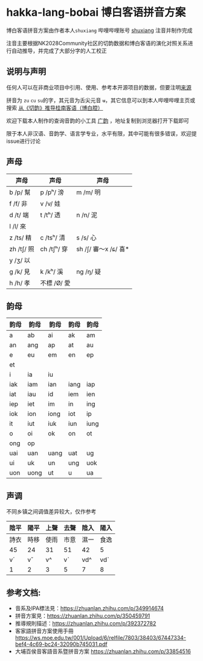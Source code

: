 # hakka-lang-bobai 博白客语拼音方案

博白客语拼音方案由作者本人`shuxiang` 哔哩哔哩账号 [shuxiang](https://space.bilibili.com/23428735) 注音并制作完成

注音主要根据NK2028Community社区的切韵数据和博白客语的演化对照关系进行自动推导，并完成了大部分字的人工校正

## 说明与声明

任何人可以在非商业项目中引用、使用、参考本开源项目的数据，但要注明[来源](https://github.com/shuxiang/hakka-lang-bobai)

拼音为 `zu` `cu` `su`的字，其元音为舌尖元音 `ʉ`，其它信息可以到本人哔哩哔哩主页或搜索 [从《切韵》推导桂南客语（博白腔）](https://www.bilibili.com/video/BV1MU4y1C7U8/)

欢迎下载本人制作的查询音韵的小工具 [广韵](http://47.96.118.117/static/guangyun.apk) ，地址复制到浏览器打开下载即可

限于本人非汉语、音韵学、语言学专业，水平有限，其中可能有很多错误，欢迎提issue进行讨论

## 声母

| 声母 | 声母 | 声母 |
| ---- | ---- | ---- |
| b /p/ 幫 | p /pʰ/ 滂  |  m /m/ 明 |
| f /f/ 非 | v /v/ 娃  | |
| d /t/ 端 | t /tʰ/ 透  |  n /n/ 泥 |
| l /l/ 來  | | |
| z /ts/ 精  |  c /tsʰ/ 清 |  s /s/ 心 |
| zh /tʃ/ 照  | ch /tʃʰ/ 穿 | sh /ʃ/ 審～x /ɕ/ 喜*|
| y /ʒ/ 以      |   |
| g /k/ 見 | k /kʰ/ 溪  |  ng /ŋ/ 疑 |
| h /h/ 孝 | 不標 /Ø/ 愛    | |

## 韵母

| 韵母 | 韵母 | 韵母 | 韵母 | 韵母 |
| ---- | ---- | ---- | ---- | ---- |
| a | ab | ai | ak | am |
| an | ang | ap | at | au |
| e | eu | em | en | ep |
| et |  |   |  |  |
| i | ia | iu |  |  |
| iak | iam | ian | iang | iap |
| iat | iau | id | iem | ien |
| iep | iet | im | in | ing |
| iok | ion | iong | iot | ip |
| it | iut | iuk | iun | iung |
| o | oi | ok | on | ot | 
| ong | op |  |  |  | 
| uai | uan | uang | uat | ug |
| ui | uk | un | ung | uok |
| uon | uong | ut | u | ua |

## 声调
不同乡镇之间调值差异较大，仅作参考

| 陰平 | 陽平  |上聲 | 去聲  | 陰入 | 陽入|
| ---- | ---- | ---- | ---- |  ---- |---- |
| 詩衣 | 時移  | 使雨|  市意 | 濕一 | 食逸 |
| 45 | 24 | 31 | 51 | 42 | 5 |
| vˊ | vˇ | v^ | vˋ|  vd^ |vdˋ|
| 1  | 2  | 3  | 5  | 7 |  8 |

## 参考文档:
* 音系及IPA標法見：https://zhuanlan.zhihu.com/p/349914674
* 拼音方案見：https://zhuanlan.zhihu.com/p/350459791
* 推導規則描述：https://zhuanlan.zhihu.com/p/392372782
* 客家語拼音方案使用手冊 https://ws.moe.edu.tw/001/Upload/6/relfile/7803/38403/67447334-bef4-4c69-bc24-32090b745031.pdf
* 大埔百侯音客語音系暨拼音方案 https://zhuanlan.zhihu.com/p/33854516
